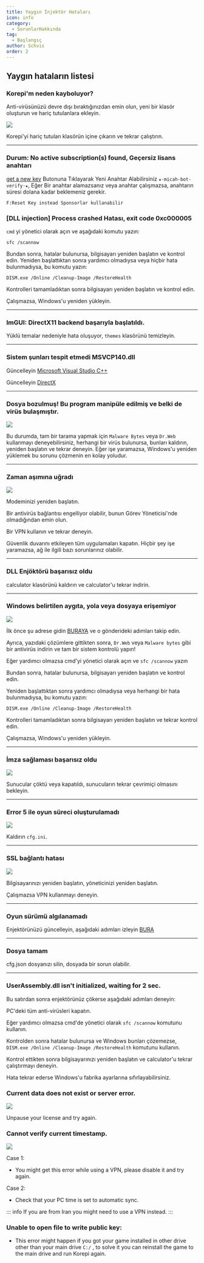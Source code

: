 ```yaml
---
title: Yaygın İnjektör Hataları
icon: info
category:
  - SorunlarHakkında
tag:
  - Başlangıç
author: Schvis
order: 2
---
```


## Yaygın hataların listesi

### Korepi'm neden kayboluyor?

Anti-virüsünüzü devre dışı bıraktığınızdan emin olun, yeni bir klasör oluşturun ve hariç tutulanlara ekleyin.

![](/assets/images/docs/202312/virus.png)

Korepi'yi hariç tutulan klasörün içine çıkarın ve tekrar çalıştırın.

---
### Durum: No active subscription(s) found, Geçersiz lisans anahtarı

[get a new key](../guide/getkey.md) Butonuna Tıklayarak Yeni Anahtar Alabilirsiniz `⁠★⋅micah-bot-verify⋅★`, Eğer Bir anahtar alamazsanız veya anahtar çalışmazsa, anahtarın süresi dolana kadar beklemeniz gerekir.

`F:Reset Key instead Sponsorlar kullanabilir`

### [DLL injection]  Process crashed Hatası, exit code 0xc000005

`cmd` yi yönetici olarak açın ve aşağıdaki komutu yazın:

`sfc /scannow`

Bundan sonra, hatalar bulunursa, bilgisayarı yeniden başlatın ve kontrol edin.
Yeniden başlattıktan sonra yardımcı olmadıysa veya hiçbir hata bulunmadıysa, bu komutu yazın:

`DISM.exe /Online /Cleanup-Image /RestoreHealth`

Kontrolleri tamamladıktan sonra bilgisayarı yeniden başlatın ve kontrol edin.

Çalışmazsa, Windows'u yeniden yükleyin.

---
### ImGUI: DirectX11 backend başarıyla başlatıldı.

Yüklü temalar nedeniyle hata oluşuyor, `themes` klasörünü temizleyin.

---
### Sistem şunları tespit etmedi MSVCP140.dll

Güncelleyin [Microsoft Visual Studio C++](https://learn.microsoft.com/en-us/cpp/windows/latest-supported-vc-redist?view=msvc-170#visual-studio-2015-2017-2019-and-2022)

Güncelleyin [DirectX](https://www.microsoft.com/en-us/download/details.aspx?id=35)

---
### Dosya bozulmuş! Bu program manipüle edilmiş ve belki de virüs bulaşmıştır.

![](/assets/images/docs/202312/virus2.png)

Bu durumda, tam bir tarama yapmak için `Malware Bytes` veya `Dr.Web` kullanmayı deneyebilirsiniz, herhangi bir virüs bulunursa, bunları kaldırın, yeniden başlatın ve tekrar deneyin. Eğer işe yaramazsa, Windows'u yeniden yüklemek bu sorunu çözmenin en kolay yoludur.

---
### Zaman aşımına uğradı

![](/assets/images/docs/202312/error1.png)

Modeminizi yeniden başlatın.

Bir antivirüs bağlantısı engelliyor olabilir, bunun Görev Yöneticisi'nde olmadığından emin olun.

Bir VPN kullanın ve tekrar deneyin.

Güvenlik duvarını etkileyen tüm uygulamaları kapatın. Hiçbir şey işe yaramazsa, ağ ile ilgili bazı sorunlarınız olabilir.

---
### DLL Enjöktörü başarısız oldu

calculator klasörünü kaldırın ve calculator'u tekrar indirin.

---
### Windows belirtilen aygıta, yola veya dosyaya erişemiyor

![](/assets/images/docs/202312/error2.png)

İlk önce şu adrese gidin [BURAYA](https://support.microsoft.com/en-us/topic/-windows-cannot-access-the-specified-device-path-or-file-error-when-you-try-to-install-update-or-start-a-program-or-file-46361133-47ed-6967-c13e-e75d3cc29657) ve o gönderideki adımları takip edin.

Ayrıca, yazıdaki çözümlere gittikten sonra, `Dr.Web` veya `Malware bytes` gibi bir antivirüs indirin ve tam bir sistem kontrolü yapın!

Eğer yardımcı olmazsa cmd'yi yönetici olarak açın ve `sfc /scannow` yazın

Bundan sonra, hatalar bulunursa, bilgisayarı yeniden başlatın ve kontrol edin.

Yeniden başlattıktan sonra yardımcı olmadıysa veya herhangi bir hata bulunmadıysa, bu komutu yazın:

`DISM.exe /Online /Cleanup-Image /RestoreHealth`

Kontrolleri tamamladıktan sonra bilgisayarı yeniden başlatın ve tekrar kontrol edin.

Çalışmazsa, Windows'u yeniden yükleyin.

---
### İmza sağlaması başarısız oldu

![](/assets/images/docs/202312/checksum.png)

Sunucular çöktü veya kapatıldı, sunucuların tekrar çevrimiçi olmasını bekleyin.

---
### Error 5 ile oyun süreci oluşturulamadı

![](/assets/images/docs/202312/error3.png)

Kaldırın `cfg.ini`.

---
### SSL bağlantı hatası

![](/assets/images/docs/202312/error4.png)

Bilgisayarınızı yeniden başlatın, yöneticinizi yeniden başlatın.

Çalışmazsa VPN kullanmayı deneyin.

---
### Oyun sürümü algılanamadı

Enjektörünüzü güncelleyin, aşağıdaki adımları izleyin [BURA](../start/download.md)

---
### Dosya tamam

cfg.json dosyanızı silin, dosyada bir sorun olabilir.

---
### UserAssembly.dll isn't initialized, waiting for 2 sec.

Bu satırdan sonra enjektörünüz çökerse aşağıdaki adımları deneyin:

PC'deki tüm anti-virüsleri kapatın.

Eğer yardımcı olmazsa cmd'de yönetici olarak `sfc /scannow` komutunu kullanın.

Kontrolden sonra hatalar bulunursa ve Windows bunları çözemezse, `DISM.exe /Online /Cleanup-Image /RestoreHealth` komutunu kullanın.  

Kontrol ettikten sonra bilgisayarınızı yeniden başlatın ve calculator'u tekrar çalıştırmayı deneyin.

Hata tekrar ederse Windows'u fabrika ayarlarına sıfırlayabilirsiniz.

### Current data does not exist or server error.

![](/assets/images/docs/202312/error.png)

Unpause your license and try again.

### Cannot verify current timestamp.

![](/assets/images/docs/202402/timestamp.png)

Case 1:
- You might get this error while using a VPN, please disable it and try again.

Case 2:
- Check that your PC time is set to automatic sync.

::: info If you are from Iran you might need to use a VPN instead.
:::

### Unable to open file to write public key:

- This error might happen if you got your game installed in other drive other than your main drive `C:/` , to solve it you can reinstall the game to the main drive and run Korepi again.